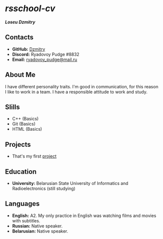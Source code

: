 # *rsschool-cv*

***Loseu Dzmitry***

## **Contacts**

+ **GitHub:** [Dzmitry](https://github.com/dzmitry1337)
+ **Discord:** Ryadovoy Pudge #8832
+ **Email:** ryadovoy_pudge@mail.ru

## **About Me**

I have different personality traits. I'm good in communication, for this reason I like to work in a team. I have a responsible attitude to work and study.

## **Slills**

+ C++ (Basics)
+ Git (Basics)
+ HTML (Basics)

## **Projects**
+ That's my first [project](https://github.com/dzmitry1337/rsschool-cv)

## **Education**

+ **University:** Belarusian State University of Informatics and Radioelectronics (still studying)

## **Languages**
+ **English:** A2. My only practice in English was watching films and movies with subtitles.
+ **Russian:** Native speaker.
+ **Belarusian:** Native speaker.
